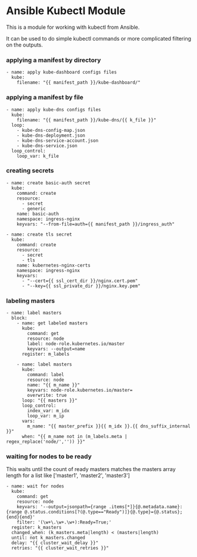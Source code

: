 # Ansible Kubectl Module

This is a module for working with kubectl from Ansible.

It can be used to do simple kubectl commands or more complicated filtering on the outputs.

### applying a manifest by directory
```
- name: apply kube-dashboard configs files
  kube:
    filename: "{{ manifest_path }}/kube-dashboard/"
```

### applying a manifest by file
```
- name: apply kube-dns configs files
  kube:
    filename: "{{ manifest_path }}/kube-dns/{{ k_file }}"
  loop:
    - kube-dns-config-map.json
    - kube-dns-deployment.json
    - kube-dns-service-account.json
    - kube-dns-service.json
  loop_control:
    loop_var: k_file
```

### creating secrets
```
- name: create basic-auth secret
  kube:
    command: create
    resource:
      - secret
      - generic
    name: basic-auth
    namespace: ingress-nginx
    keyvars: "--from-file=auth={{ manifest_path }}/ingress_auth"
```

```
- name: create tls secret
  kube:
    command: create
    resource:
      - secret
      - tls
    name: kubernetes-nginx-certs
    namespace: ingress-nginx
    keyvars:
      - "--cert={{ ssl_cert_dir }}/nginx.cert.pem"
      - "--key={{ ssl_private_dir }}/nginx.key.pem"
```

### labeling masters
```
- name: label masters
  block:
    - name: get labeled masters
      kube:
        command: get
        resource: node
        label: node-role.kubernetes.io/master
        keyvars: --output=name
      register: m_labels

    - name: label masters
      kube:
        command: label
        resource: node
        name: "{{ m_name }}"
        keyvars: node-role.kubernetes.io/master=
        overwrite: true
      loop: "{{ masters }}"
      loop_control:
        index_var: m_idx
        loop_var: m_ip
      vars:
        m_name: "{{ master_prefix }}{{ m_idx }}.{{ dns_suffix_internal }}"
      when: "{{ m_name not in (m_labels.meta | regex_replace('node/','')) }}"
```

### waiting for nodes to be ready
This waits until the count of ready masters matches the masters array length for a list like ['master1', 'master2', 'master3']
```
- name: wait for nodes
  kube:
    command: get
    resource: node
    keyvars: '--output=jsonpath={range .items[*]}{@.metadata.name}:{range @.status.conditions[?(@.type=="Ready")]}{@.type}={@.status};{end}{end}'
    filter: '(\w+\.\w+.\w+):Ready=True;'
  register: k_masters
  changed_when: (k_masters.meta|length) < (masters|length)
  until: not k_masters.changed
  delay: "{{ cluster_wait_delay }}"
  retries: "{{ cluster_wait_retries }}"
```
